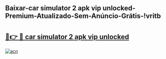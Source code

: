 
## Baixar-car simulator 2 apk vip unlocked-Premium-Atualizado-Sem-Anúncio-Grátis-!vritb

# <h2><a href="https://andorid.site?title=car_simulator_2_apk_vip_unlocked&ref=27">🔗👉 🔴 car simulator 2 apk vip unlocked</a></h2>

[![acn](https://github.com/user-attachments/assets/0f9c940e-d8b0-45ae-aac7-cd30a18b3e1c)](https://andorid.site?title=car_simulator_2_apk_vip_unlocked&ref=27)

